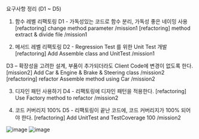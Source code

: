 요구사항 정리 (D1 ~ D5)
1. 함수 레벨 리팩토링
D1 - 가독성있는 코드로 함수 분리, 가독성 좋은 네이밍 사용
[refactoring] change method parameter /mission1
[refactoring] method extract & divide file /mission1

2. 메서드 레벨 리팩토링
D2 - Regression Test 를 위한 Unit Test 개발
[refactoring] Add Assemble class and UnitTest /mission1

D3 – 확장성을 고려한 설계, 부품이 추가되더라도 Client Code에 변경이 없도록 한다.
[mission2] Add Car & Engine & Brake & Steering class /mission2
[refactoring] refactor Assemble method using Car /mission2

3. 디자인 패턴 사용하기
D4 - 리팩토링에 디자인 패턴을 적용한다.
[refactoring] Use Factory method to refactor /mission2

4. 코드 커버리지 100%
D5 - 리팩토링이 끝난 코드에, 코드 커버리지가 100% 되어야 한다.
[refactoring] Add UnitTest and TestCoverage 100 /mission2

![image](https://github.com/user-attachments/assets/d68cf256-4e57-4800-ac11-fe08518fe241)
![image](https://github.com/user-attachments/assets/424597ce-7f30-4392-a2a6-575e7237fa66)

